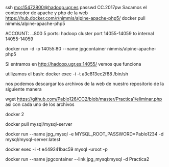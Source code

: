 ssh mcc15472800@hadoop.ugr.es
passwd CC.2017pw
Sacamos el contenedor de apache y php de la web
https://hub.docker.com/r/nimmis/alpine-apache-php5/
docker pull nimmis/alpine-apache-php5

ACCOUNT: ...800
5 ports: hadoop cluster port 14055-14059 to internal 14055-14059

docker run -d -p 14055:80 --name jpgcontainer nimmis/alpine-apache-php5

Si entramos en
http://hadoop.ugr.es:14055/
vemos que funciona

utilizamos el bash:
docker exec -i -t a3c813ec2f88  /bin/sh


nos podemos descargar los archivos de la web de nuestro repositorio de la siguiente manera

wget https://github.com/Pablo126/CC2/blob/master/Practica1/eliminar.php
 asi con cada uno de los archivos


docker 2

docker pull mysql/mysql-server

docker run --name jpg_mysql -e MYSQL_ROOT_PASSWORD=Pablo1234 -d mysql/mysql-server:latest

docker exec -i -t e449241bac59 mysql -uroot -p

docker run --name jpgcontainer --link jpg_mysql:mysql -d Practica2
